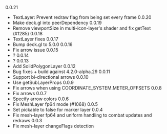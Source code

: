 0.0.21
- TextLayer: Prevent redraw flag from being set every frame
0.0.20
- Make deck.gl into peerDependency
0.0.19
- Remove viewportSize in multi-icon-layer's shader and fix getText (#1285)
0.0.18
- TextLayer fixes
0.0.17
- Bump deck.gl to 5.0.0
0.0.16
- Fix arrow issue
0.0.15
- ?
0.0.14
- ?
0.0.13
- Add SolidPolygonLayer
0.0.12
- Bug fixes + build against 4.2.0-alpha.29
0.0.11
- Support bi-directional arrows
0.0.10
- Use getSubLayerProps
0.0.9
- Fix arrows when using COORDINATE_SYSTEM.METER_OFFSETS
0.0.8
- Fix arrows
0.0.7
- Specify arrow colors
0.0.6
- Fix MeshLayer fp64 mode (#1068)
0.0.5
- Set pickable to false for marker layer
0.0.4
- Fix mesh-layer fp64 and uniform handling to combat updates and redraws
0.0.3
- Fix mesh-layer changeFlags detection
